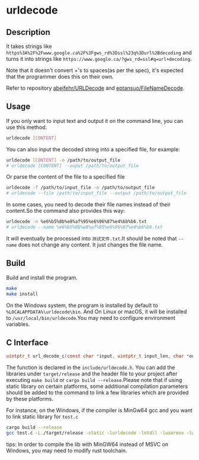 # urldecode

## Description

It takes strings like `https%3A%2F%2Fwww.google.ca%2F%3Fgws_rd%3Dssl%23q%3Durl%2Bdecoding` and turns it into strings like `https://www.google.ca/?gws_rd=ssl#q=url+decoding`.

Note that it doesn't convert +'s to spaces(as per the spec), it's expected that the programmer does this on their own.

Refer to repository [abejfehr/URLDecode](https://github.com/abejfehr/URLDecode) and [eptansuo/FileNameDecode](https://github.com/EPTansuo/FileNameDecode).

## Usage

If you only want to input text and output it on the command line, you can use this method.

```sh
urldecode [CONTENT]
```

You can also input the decoded string into a specified file, for example:

```sh
urldecode [CONTENT] -o /path/to/output_file
# urldecode [CONTENT] --ouput /path/to/output_file
```

Or parse the content of the file to a specified file
```sh
urldecode -f /path/to/input_file -o /path/to/output_file
# urldecode --file /path/to/input_file --output /path/to/output_file
```

In some cases, you need to decode their file names instead of their content.So the command also provides this way:

```sh
urldecode -n %e6%b5%8b%e8%af%95%e6%96%87%e4%bb%b6.txt
# urldecode --name %e6%b5%8b%e8%af%95%e6%96%87%e4%bb%b6.txt
```

It will eventually be processed into `测试文件.txt`.It should be noted that `--name` does not change any content. It just changes the file name.


## Build

Build and install the program.

```sh
make
make install
```

On the Windows system, the program is installed by default to `%LOCALAPPDATA%\urldecode\bin`. And On Linux or macOS, it will be installed to `/usr/local/bin/urldecode`.You may need to configure environment variables.

## C Interface

```C
uintptr_t url_decode_c(const char *input, uintptr_t input_len, char *output, uintptr_t output_len);
```

The function is declared in the `include/urldecode.h`. You can add the libraries under `target/release` and the header file to your project after executing `make build` or `cargo build --release`.Please note that if using static library on certain platforms, some additional compilation parameters should be added to the command to link a few libraries which are provided by these platforms.

For instance, on the Windows, if the compiler is MinGw64 gcc and you want to link static library for `test.c`

```sh
cargo build --release
gcc test.c -L./target/release -static -lurldecode -lntdll -luserenv -lws2_32 -o a
```

tips: In order to compile the lib with MinGW64 instead of MSVC on Windows, you may need to modify rust toolchain.
